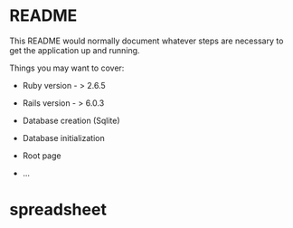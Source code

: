 # README

This README would normally document whatever steps are necessary to get the
application up and running.

Things you may want to cover:

* Ruby version - > 2.6.5

* Rails version - > 6.0.3

* Database creation (Sqlite)

* Database initialization
 
* Root page 

* ...
# spreadsheet
